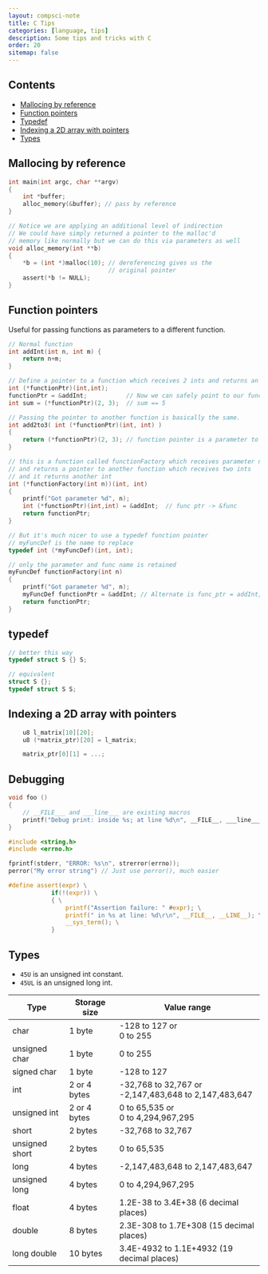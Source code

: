 ```yaml
---
layout: compsci-note
title: C Tips
categories: [language, tips]
description: Some tips and tricks with C
order: 20
sitemap: false
---
```


## Contents

* [Mallocing by reference](#mallocing-by-reference)
* [Function pointers](#function-pointers)
* [Typedef](#typedef)
* [Indexing a 2D array with pointers](#indexing-a-2d-array-with-pointers)
* [Types](#types)

## Mallocing by reference

```c
int main(int argc, char **argv)
{
    int *buffer;
    alloc_memory(&buffer); // pass by reference
}

// Notice we are applying an additional level of indirection
// We could have simply returned a pointer to the malloc'd
// memory like normally but we can do this via parameters as well
void alloc_memory(int **b)
{
    *b = (int *)malloc(10); // dereferencing gives us the
                            // original pointer
    assert(*b != NULL);
}
```

## Function pointers

Useful for passing functions as parameters to a different function.

```c
// Normal function
int addInt(int n, int m) {
    return n+m;
}

// Define a pointer to a function which receives 2 ints and returns an int.
int (*functionPtr)(int,int);
functionPtr = &addInt;           // Now we can safely point to our function
int sum = (*functionPtr)(2, 3);  // sum == 5

// Passing the pointer to another function is basically the same.
int add2to3( int (*functionPtr)(int, int) )
{
    return (*functionPtr)(2, 3); // function pointer is a parameter to add2to3
}

// this is a function called functionFactory which receives parameter n
// and returns a pointer to another function which receives two ints
// and it returns another int
int (*functionFactory(int n))(int, int)
{
    printf("Got parameter %d", n);
    int (*functionPtr)(int,int) = &addInt;  // func ptr -> &func
    return functionPtr;
}

// But it's much nicer to use a typedef function pointer
// myFuncDef is the name to replace
typedef int (*myFuncDef)(int, int);  

// only the parameter and func name is retained
myFuncDef functionFactory(int n)
{
    printf("Got parameter %d", n);
    myFuncDef functionPtr = &addInt; // Alternate is func_ptr = addInt;
    return functionPtr;
}
```

## typedef

```c
// better this way
typedef struct S {} S;

// equivalent
struct S {};
typedef struct S S;
```

## Indexing a 2D array with pointers

```c
    u8 l_matrix[10][20];
    u8 (*matrix_ptr)[20] = l_matrix;

    matrix_ptr[0][1] = ...;
```

## Debugging

```c
void foo ()
{
    // __FILE___ and ___line___ are existing macros
    printf("Debug print: inside %s; at line %d\n", __FILE__, ___line___);
}
```

```c
#include <string.h>
#include <errno.h>

fprintf(stderr, "ERROR: %s\n", strerror(errno));
perror("My error string") // Just use perror(), much easier
```

```c
#define assert(expr) \
            if(!(expr)) \
            { \
                printf("Assertion failure: " #expr); \
                printf(" in %s at line: %d\r\n", __FILE__, __LINE__); \
                __sys_term(); \
            }
```

## Types

* `45U` is an unsigned int constant.
* `45UL` is an unsigned long int.

|Type             |Storage size | Value range                                            |
|-----------------|-------------|--------------------------------------------------------|
|char             |1 byte       |-128 to 127 or <br> 0 to 255                            |
|unsigned char    |1 byte       |0 to 255                                                |
|signed char      |1 byte       |-128 to 127                                             |
|int              |2 or 4 bytes |-32,768 to 32,767 or <br>-2,147,483,648 to 2,147,483,647|
|unsigned int     |2 or 4 bytes | 0 to 65,535  or <br>0 to 4,294,967,295                 |
|short            |2 bytes      |-32,768 to 32,767                                       |
|unsigned short   |2 bytes      |0 to 65,535                                             |
|long             |4 bytes      |-2,147,483,648 to 2,147,483,647                         |
|unsigned long    |4 bytes      | 0 to 4,294,967,295                                     |
|float            |4 bytes      |1.2E-38 to 3.4E+38 (6 decimal places)                   |
|double           |8 bytes      |2.3E-308 to 1.7E+308 (15 decimal places)                |
|long double      |10 bytes     |3.4E-4932 to 1.1E+4932 (19 decimal places)              |
